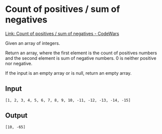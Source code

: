 # Count of positives / sum of negatives
[Link: Count of positives / sum of negatives - CodeWars](https://www.codewars.com/kata/576bb71bbbcf0951d5000044/train/python)

Given an array of integers.

Return an array, where the first element is the count of positives numbers and the second element is sum of negative numbers. 0 is neither positive nor negative.

If the input is an empty array or is null, return an empty array.

## Input
``` batch
[1, 2, 3, 4, 5, 6, 7, 8, 9, 10, -11, -12, -13, -14, -15]
```

## Output
``` batch
[10, -65]
```
